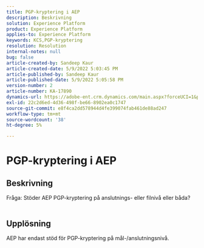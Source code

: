```yaml
---
title: PGP-kryptering i AEP
description: Beskrivning
solution: Experience Platform
product: Experience Platform
applies-to: Experience Platform
keywords: KCS,PGP-kryptering
resolution: Resolution
internal-notes: null
bug: false
article-created-by: Sandeep Kaur
article-created-date: 5/9/2022 5:03:45 PM
article-published-by: Sandeep Kaur
article-published-date: 5/9/2022 5:05:58 PM
version-number: 2
article-number: KA-17890
dynamics-url: https://adobe-ent.crm.dynamics.com/main.aspx?forceUCI=1&pagetype=entityrecord&etn=knowledgearticle&id=f45d98fb-b9cf-ec11-a7b5-00224809c27a
exl-id: 22c2d6ed-4d36-498f-be66-8902ea0c1747
source-git-commit: e8f4ca2dd578944d4fe399074fab461de88ad247
workflow-type: tm+mt
source-wordcount: '38'
ht-degree: 5%

---
```


# PGP-kryptering i AEP

## Beskrivning

Fråga: Stöder AEP PGP-kryptering på anslutnings- eller filnivå eller båda?
<br> 

## Upplösning


AEP har endast stöd för PGP-kryptering på mål-/anslutningsnivå.
